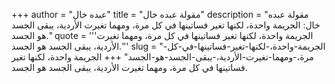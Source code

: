 +++
author = "عبده خال"
title = "مقولة عبده خال"
description = "مقولة عبده خال: الجريمة واحدة، لكنها تغير فساتينها في كل مرة، ومهما تغيرت الأردية، يبقى الجسد هو الجسد."
quote = '''الجريمة واحدة، لكنها تغير فساتينها في كل مرة، ومهما تغيرت الأردية، يبقى الجسد هو الجسد.'''
slug = "الجريمة-واحدة،-لكنها-تغير-فساتينها-في-كل-مرة،-ومهما-تغيرت-الأردية،-يبقى-الجسد-هو-الجسد"
+++
الجريمة واحدة، لكنها تغير فساتينها في كل مرة، ومهما تغيرت الأردية، يبقى الجسد هو الجسد.
